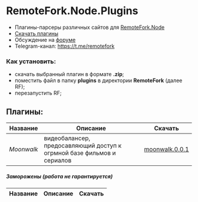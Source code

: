 
# RemoteFork.Node.Plugins
- Плагины-парсеры различных сайтов для [RemoteFork.Node](https://github.com/ShutovPS/RemoteFork.Node)
- [Скачать плагины](https://github.com/ShutovPS/RemoteFork.Node.Plugins/releases)
- Обсуждение на [форуме](http://forkplayer.tv/forums/topic/тест-кросс-платформенной-версии/page/11/#post-18062)
- Telegram-канал: https://t.me/remotefork

### Как установить:
- скачать выбранный плагин в формате **.zip**;
- поместить файл в папку **plugins** в директории **RemoteFork** (далее RF);
- перезапустить RF;

## Плагины:
| Название | Описание | Скачать |
|--|--|--|
| *Moonwalk* | видеобалансер, предосавляющий доступ к огрмной базе фильмов и сериалов | [moonwalk.0.0.1](https://github.com/ShutovPS/RemoteFork.Node.Plugins/releases/tag/moonwalk.0.0.1) |

##### Заморожены (работа не гарантируется)
| Название | Описание | Скачать |
|--|--|--|